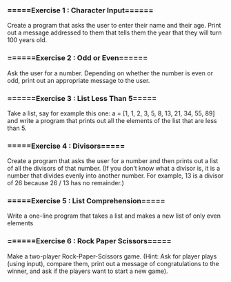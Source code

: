 ### =====Exercise 1 : Character Input======

Create a program that asks the user to enter their name and their age. Print out a message addressed to them that tells them the year that they will turn 100 years old.

### ======Exercise 2 : Odd or Even======

Ask the user for a number. Depending on whether the number is even or odd, print out an appropriate message to the user.

### ======Exercise 3 : List Less Than 5=====

Take a list, say for example this one:
  a = [1, 1, 2, 3, 5, 8, 13, 21, 34, 55, 89]
and write a program that prints out all the elements of the list that are less than 5.

### =====Exercise 4 : Divisors=====

Create a program that asks the user for a number and then prints out a list of all the divisors of that number. (If you don’t know what a divisor is, it is a number that divides evenly into another number. For example, 13 is a divisor of 26 because 26 / 13 has no remainder.)

### =====Exercise 5 : List Comprehension=====

Write a one-line program that takes a list and makes a new list of only even elements

### ======Exercise 6 : Rock Paper Scissors=====

Make a two-player Rock-Paper-Scissors game. (Hint: Ask for player plays (using input), compare them, print out a message of congratulations to the winner, and ask if the players want to start a new game).
